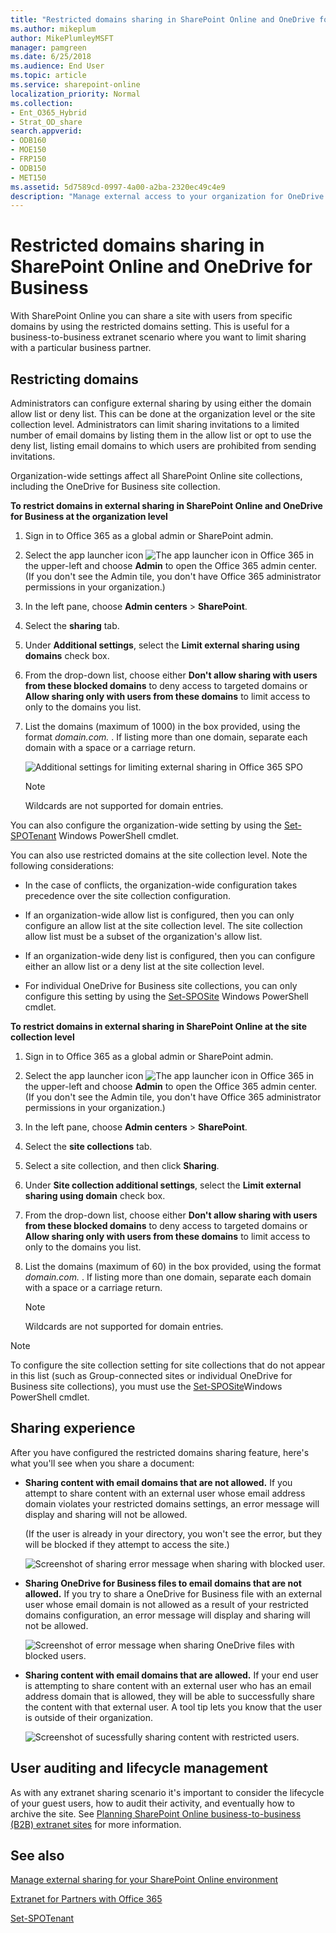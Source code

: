 ```yaml
---
title: "Restricted domains sharing in SharePoint Online and OneDrive for Business"
ms.author: mikeplum
author: MikePlumleyMSFT
manager: pamgreen
ms.date: 6/25/2018
ms.audience: End User
ms.topic: article
ms.service: sharepoint-online
localization_priority: Normal
ms.collection:
- Ent_O365_Hybrid
- Strat_OD_share
search.appverid:
- ODB160
- MOE150
- FRP150
- ODB150
- MET150
ms.assetid: 5d7589cd-0997-4a00-a2ba-2320ec49c4e9
description: "Manage external access to your organization for OneDrive for Business and SharePoint Online Extranet B2B (Business-to-Business) sites by using the Allow List or Deny List feature to restrict access to specific email domains.  "
---
```


# Restricted domains sharing in SharePoint Online and OneDrive for Business

With SharePoint Online you can share a site with users from specific domains by using the restricted domains setting. This is useful for a business-to-business extranet scenario where you want to limit sharing with a particular business partner.
  
## Restricting domains

Administrators can configure external sharing by using either the domain allow list or deny list. This can be done at the organization level or the site collection level. Administrators can limit sharing invitations to a limited number of email domains by listing them in the allow list or opt to use the deny list, listing email domains to which users are prohibited from sending invitations.
  
Organization-wide settings affect all SharePoint Online site collections, including the OneDrive for Business site collection.
  
 **To restrict domains in external sharing in SharePoint Online and OneDrive for Business at the organization level**
  
1. Sign in to Office 365 as a global admin or SharePoint admin.
    
2. Select the app launcher icon ![The app launcher icon in Office 365](media/e5aee650-c566-4100-aaad-4cc2355d909f.png) in the upper-left and choose **Admin** to open the Office 365 admin center. (If you don't see the Admin tile, you don't have Office 365 administrator permissions in your organization.) 
    
3. In the left pane, choose **Admin centers** \> **SharePoint**.
    
4. Select the **sharing** tab. 
    
5. Under **Additional settings**, select the **Limit external sharing using domains** check box. 
    
6. From the drop-down list, choose either **Don't allow sharing with users from these blocked domains** to deny access to targeted domains or **Allow sharing only with users from these domains** to limit access to only to the domains you list. 
    
7. List the domains (maximum of 1000) in the box provided, using the format  *domain.com.*  . If listing more than one domain, separate each domain with a space or a carriage return. 
    
    ![Additional settings for limiting external sharing in Office 365 SPO](media/11e789b2-8aca-46b5-ad4f-d7310e02a80b.png)
  
    > [!NOTE]
    > Wildcards are not supported for domain entries. 
  
You can also configure the organization-wide setting by using the [Set-SPOTenant](https://go.microsoft.com/fwlink/?linkid=2003900) Windows PowerShell cmdlet. 
  
You can also use restricted domains at the site collection level. Note the following considerations:
  
- In the case of conflicts, the organization-wide configuration takes precedence over the site collection configuration.
    
- If an organization-wide allow list is configured, then you can only configure an allow list at the site collection level. The site collection allow list must be a subset of the organization's allow list.
    
- If an organization-wide deny list is configured, then you can configure either an allow list or a deny list at the site collection level.
    
- For individual OneDrive for Business site collections, you can only configure this setting by using the [Set-SPOSite](https://go.microsoft.com/fwlink/?linkid=2003901) Windows PowerShell cmdlet. 
    
 **To restrict domains in external sharing in SharePoint Online at the site collection level**
  
1. Sign in to Office 365 as a global admin or SharePoint admin.
    
2. Select the app launcher icon ![The app launcher icon in Office 365](media/e5aee650-c566-4100-aaad-4cc2355d909f.png) in the upper-left and choose **Admin** to open the Office 365 admin center. (If you don't see the Admin tile, you don't have Office 365 administrator permissions in your organization.) 
    
3. In the left pane, choose **Admin centers** \> **SharePoint**.
    
4. Select the **site collections** tab. 
    
5. Select a site collection, and then click **Sharing**.
    
6. Under **Site collection additional settings**, select the **Limit external sharing using domain** check box. 
    
7. From the drop-down list, choose either **Don't allow sharing with users from these blocked domains** to deny access to targeted domains or **Allow sharing only with users from these domains** to limit access to only to the domains you list. 
    
8. List the domains (maximum of 60) in the box provided, using the format  *domain.com.*  . If listing more than one domain, separate each domain with a space or a carriage return. 
    
    > [!NOTE]
    > Wildcards are not supported for domain entries. 
  
> [!NOTE]
> To configure the site collection setting for site collections that do not appear in this list (such as Group-connected sites or individual OneDrive for Business site collections), you must use the [Set-SPOSite](https://go.microsoft.com/fwlink/?linkid=2003901)Windows PowerShell cmdlet. 
  
## Sharing experience

After you have configured the restricted domains sharing feature, here's what you'll see when you share a document:
  
- **Sharing content with email domains that are not allowed.** If you attempt to share content with an external user whose email address domain violates your restricted domains settings, an error message will display and sharing will not be allowed.

    (If the user is already in your directory, you won't see the error, but they will be blocked if they attempt to access the site.)
    
    ![Screenshot of sharing error message when sharing with blocked user.](media/fb280460-388d-4596-9938-6b69101d11fb.png)

- **Sharing OneDrive for Business files to email domains that are not allowed.** If you try to share a OneDrive for Business file with an external user whose email domain is not allowed as a result of your restricted domains configuration, an error message will display and sharing will not be allowed.

    ![Screenshot of error message when sharing OneDrive files with blocked users.](media/992f367d-1caa-4019-8fd8-af84c172319c.png)
  
- **Sharing content with email domains that are allowed.** If your end user is attempting to share content with an external user who has an email address domain that is allowed, they will be able to successfully share the content with that external user. A tool tip lets you know that the user is outside of their organization. 
    
    ![Screenshot of sucessfully sharing content with restricted users.](media/4e5ff064-a1d4-4a7d-bc7b-0541312e9383.png)
  
## User auditing and lifecycle management

As with any extranet sharing scenario it's important to consider the lifecycle of your guest users, how to audit their activity, and eventually how to archive the site. See [Planning SharePoint Online business-to-business (B2B) extranet sites](plan-b2b-extranet-sites.md) for more information. 
  
## See also

[Manage external sharing for your SharePoint Online environment](external-sharing-overview.md)
  
[Extranet for Partners with Office 365](create-b2b-extranet.md)
  
[Set-SPOTenant](https://go.microsoft.com/fwlink/?linkid=2003900)

